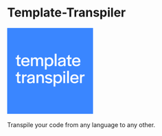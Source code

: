 
# Template-Transpiler

<img src="Docs/Assets/Logo.png" width="200"><br>

Transpile your code from any language to any other.

